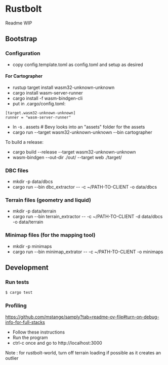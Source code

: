 # Rustbolt

Readme WIP

## Bootstrap

### Configuration

- copy config.template.toml as config.toml and setup as desired

#### For Cartographer

- rustup target install wasm32-unknown-unknown
- cargo install wasm-server-runner
- cargo install -f wasm-bindgen-cli
- put in .cargo/config.toml:

```
[target.wasm32-unknown-unknown]
runner = "wasm-server-runner"
```

- ln -s . assets # Bevy looks into an "assets" folder for the assets
- cargo run --target wasm32-unknown-unknown --bin cartographer

To build a release:

- cargo build --release --target wasm32-unknown-unknown
- wasm-bindgen --out-dir ./out/ --target web ./target/

### DBC files

- mkdir -p data/dbcs
- cargo run --bin dbc_extractor -- -c ~/PATH-TO-CLIENT -o data/dbcs

### Terrain files (geometry and liquid)

- mkdir -p data/terrain
- cargo run --bin terrain_extractor -- -c ~/PATH-TO-CLIENT -d data/dbcs -o data/terrain

### Minimap files (for the mapping tool)

- mkdir -p minimaps
- cargo run --bin minimap_extrator -- -c ~/PATH-TO-CLIENT -o minimaps

## Development

### Run tests

```bash
$ cargo test
```

### Profiling

https://github.com/mstange/samply?tab=readme-ov-file#turn-on-debug-info-for-full-stacks

* Follow these instructions
* Run the program
* ctrl-c once and go to http://localhost:3000

Note : for rustbolt-world, turn off terrain loading if possible as it creates an outlier
